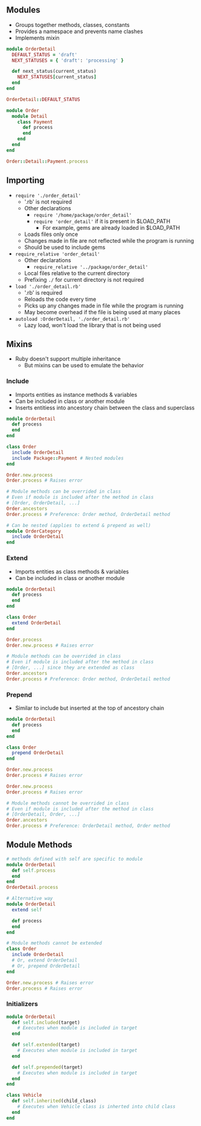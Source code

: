 ## Modules
- Groups together methods, classes, constants
- Provides a namespace and prevents name clashes
- Implements mixin

```rb
module OrderDetail
  DEFAULT_STATUS = 'draft'
  NEXT_STATUSES = { 'draft': 'processing' }

  def next_status(current_status)
    NEXT_STATUSES[current_status]
  end
end

OrderDetail::DEFAULT_STATUS

module Order
  module Detail
    class Payment
      def process
      end
    end
  end
end

Order::Detail::Payment.process
```

## Importing
- `require './order_detail'`
  - '.rb' is not required
  - Other declarations
    - `require '/home/package/order_detail'`
    - `require 'order_detail'` if it is present in $LOAD_PATH
      - For example, gems are already loaded in $LOAD_PATH
  - Loads files only once
  - Changes made in file are not reflected while the program is running
  - Should be used to include gems
- `require_relative 'order_detail'`
  - Other declarations
    - `require_relative '../package/order_detail'`
  - Local files relative to the current directory
  - Prefixing `./` for current directory is not required
- `load './order_detail.rb'`
  - '.rb' is required
  - Reloads the code every time
  - Picks up any changes made in file while the program is running
  - May become overhead if the file is being used at many places
- `autoload :OrderDetail, './order_detail.rb'`
  - Lazy load, won't load the library that is not being used

## Mixins
- Ruby doesn't support multiple inheritance
  - But mixins can be used to emulate the behavior

### Include
- Imports entities as instance methods & variables
- Can be included in class or another module
- Inserts entitiess into ancestory chain between the class and superclass

```rb
module OrderDetail
  def process
  end
end

class Order
  include OrderDetail
  include Package::Payment # Nested modules
end

Order.new.process
Order.process # Raises error

# Module methods can be overrided in class
# Even if module is included after the method in class
# [Order, OrderDetail, ...]
Order.ancestors
Order.process # Preference: Order method, OrderDetail method

# Can be nested (applies to extend & prepend as well)
module OrderCategory
  include OrderDetail
end
```

### Extend
- Imports entities as class methods & variables
- Can be included in class or another module
```rb
module OrderDetail
  def process
  end
end

class Order
  extend OrderDetail
end

Order.process
Order.new.process # Raises error

# Module methods can be overrided in class
# Even if module is included after the method in class
# [Order, ...] since they are extended as class
Order.ancestors
Order.process # Preference: Order method, OrderDetail method
```

### Prepend
- Similar to include but inserted at the top of ancestory chain

```rb
module OrderDetail
  def process
  end
end

class Order
  prepend OrderDetail
end

Order.new.process
Order.process # Raises error

Order.new.process
Order.process # Raises error

# Module methods cannot be overrided in class
# Even if module is included after the method in class
# [OrderDetail, Order, ...]
Order.ancestors
Order.process # Preference: OrderDetail method, Order method
```

## Module Methods
```rb
# methods defined with self are specific to module
module OrderDetail
  def self.process
  end
end
OrderDetail.process

# Alternative way
module OrderDetail
  extend self

  def process
  end
end

# Module methods cannot be extended
class Order
  include OrderDetail
  # Or, extend OrderDetail
  # Or, prepend OrderDetail
end

Order.new.process # Raises error
Order.process # Raises error
```

### Initializers
```rb
module OrderDetail
  def self.included(target)
    # Executes when module is included in target
  end

  def self.extended(target)
    # Executes when module is included in target
  end

  def self.prepended(target)
    # Executes when module is included in target
  end
end

class Vehicle
  def self.inherited(child_class)
    # Executes when Vehicle class is inherted into child class
  end
end
```
